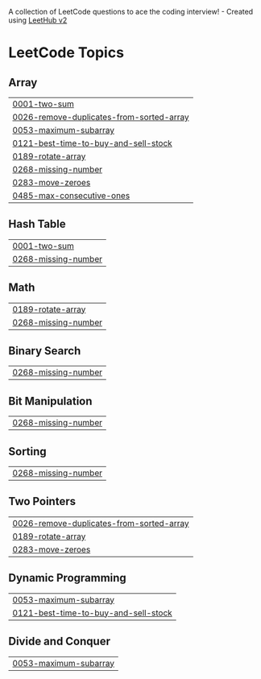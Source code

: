 A collection of LeetCode questions to ace the coding interview! - Created using [LeetHub v2](https://github.com/arunbhardwaj/LeetHub-2.0)
<!---LeetCode Topics Start-->
# LeetCode Topics
## Array
|  |
| ------- |
| [0001-two-sum](https://github.com/NirmalKumarReddy/LEETCODE_DSA/tree/master/0001-two-sum) |
| [0026-remove-duplicates-from-sorted-array](https://github.com/NirmalKumarReddy/LEETCODE_DSA/tree/master/0026-remove-duplicates-from-sorted-array) |
| [0053-maximum-subarray](https://github.com/NirmalKumarReddy/LEETCODE_DSA/tree/master/0053-maximum-subarray) |
| [0121-best-time-to-buy-and-sell-stock](https://github.com/NirmalKumarReddy/LEETCODE_DSA/tree/master/0121-best-time-to-buy-and-sell-stock) |
| [0189-rotate-array](https://github.com/NirmalKumarReddy/LEETCODE_DSA/tree/master/0189-rotate-array) |
| [0268-missing-number](https://github.com/NirmalKumarReddy/LEETCODE_DSA/tree/master/0268-missing-number) |
| [0283-move-zeroes](https://github.com/NirmalKumarReddy/LEETCODE_DSA/tree/master/0283-move-zeroes) |
| [0485-max-consecutive-ones](https://github.com/NirmalKumarReddy/LEETCODE_DSA/tree/master/0485-max-consecutive-ones) |
## Hash Table
|  |
| ------- |
| [0001-two-sum](https://github.com/NirmalKumarReddy/LEETCODE_DSA/tree/master/0001-two-sum) |
| [0268-missing-number](https://github.com/NirmalKumarReddy/LEETCODE_DSA/tree/master/0268-missing-number) |
## Math
|  |
| ------- |
| [0189-rotate-array](https://github.com/NirmalKumarReddy/LEETCODE_DSA/tree/master/0189-rotate-array) |
| [0268-missing-number](https://github.com/NirmalKumarReddy/LEETCODE_DSA/tree/master/0268-missing-number) |
## Binary Search
|  |
| ------- |
| [0268-missing-number](https://github.com/NirmalKumarReddy/LEETCODE_DSA/tree/master/0268-missing-number) |
## Bit Manipulation
|  |
| ------- |
| [0268-missing-number](https://github.com/NirmalKumarReddy/LEETCODE_DSA/tree/master/0268-missing-number) |
## Sorting
|  |
| ------- |
| [0268-missing-number](https://github.com/NirmalKumarReddy/LEETCODE_DSA/tree/master/0268-missing-number) |
## Two Pointers
|  |
| ------- |
| [0026-remove-duplicates-from-sorted-array](https://github.com/NirmalKumarReddy/LEETCODE_DSA/tree/master/0026-remove-duplicates-from-sorted-array) |
| [0189-rotate-array](https://github.com/NirmalKumarReddy/LEETCODE_DSA/tree/master/0189-rotate-array) |
| [0283-move-zeroes](https://github.com/NirmalKumarReddy/LEETCODE_DSA/tree/master/0283-move-zeroes) |
## Dynamic Programming
|  |
| ------- |
| [0053-maximum-subarray](https://github.com/NirmalKumarReddy/LEETCODE_DSA/tree/master/0053-maximum-subarray) |
| [0121-best-time-to-buy-and-sell-stock](https://github.com/NirmalKumarReddy/LEETCODE_DSA/tree/master/0121-best-time-to-buy-and-sell-stock) |
## Divide and Conquer
|  |
| ------- |
| [0053-maximum-subarray](https://github.com/NirmalKumarReddy/LEETCODE_DSA/tree/master/0053-maximum-subarray) |
<!---LeetCode Topics End-->